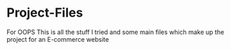 # Project-Files
For OOPS
This is all the stuff I tried and some main files which make up the project for an E-commerce website
